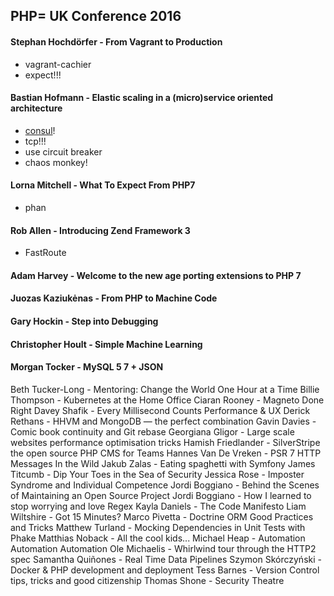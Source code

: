 PHP= UK Conference 2016
-

#### Stephan Hochdörfer - From Vagrant to Production

* vagrant-cachier
* expect!!!

#### Bastian Hofmann - Elastic scaling in a (micro)service oriented architecture

* [consul](https://www.consul.io/)!
* tcp!!!
* use circuit breaker
* chaos monkey!

#### Lorna Mitchell - What To Expect From PHP7

* phan

#### Rob Allen - Introducing Zend Framework 3

* FastRoute

#### Adam Harvey - Welcome to the new age porting extensions to PHP 7

#### Juozas Kaziukėnas - From PHP to Machine Code

#### Gary Hockin - Step into Debugging

#### Christopher Hoult - Simple Machine Learning

#### Morgan Tocker - MySQL 5 7 + JSON

Beth Tucker-Long - Mentoring: Change the World One Hour at a Time
Billie Thompson - Kubernetes at the Home Office
Ciaran Rooney - Magneto Done Right
Davey Shafik - Every Millisecond Counts Performance & UX
Derick Rethans - HHVM and MongoDB — the perfect combination
Gavin Davies - Comic book continuity and Git rebase
Georgiana Gligor - Large scale websites performance optimisation tricks
Hamish Friedlander - SilverStripe the open source PHP CMS for Teams
Hannes Van De Vreken - PSR 7 HTTP Messages In the Wild
Jakub Zalas - Eating spaghetti with Symfony
James Titcumb - Dip Your Toes in the Sea of Security
Jessica Rose - Imposter Syndrome and Individual Competence
Jordi Boggiano - Behind the Scenes of Maintaining an Open Source Project
Jordi Boggiano - How I learned to stop worrying and love Regex
Kayla Daniels - The Code Manifesto
Liam Wiltshire - Got 15 Minutes?
Marco Pivetta - Doctrine ORM Good Practices and Tricks
Matthew Turland - Mocking Dependencies in Unit Tests with Phake
Matthias Noback - All the cool kids...
Michael Heap - Automation Automation Automation
Ole Michaelis - Whirlwind tour through the HTTP2 spec
Samantha Quiñones - Real Time Data Pipelines
Szymon Skórczyński - Docker & PHP development and deployment
Tess Barnes - Version Control tips, tricks and good citizenship
Thomas Shone - Security Theatre
